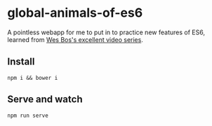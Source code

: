 # global-animals-of-es6

A pointless webapp for me to put in to practice new features of ES6, learned from [Wes Bos's excellent video series](http://es6.io).

## Install

    npm i && bower i

## Serve and watch

    npm run serve
